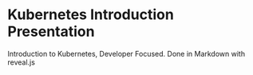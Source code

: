 # Kubernetes Introduction Presentation

Introduction to Kubernetes, Developer Focused.  Done in Markdown with reveal.js
